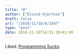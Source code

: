 ```yaml
---
title: "#"
author: ["Eivind Hjertnes"]
draft: false
url: "/2018/11/18/6/1847"
type: "post"
date: 2018-11-18T14:51:20+01:00
---
```


Liked: [Programming
Sucks](https://www.stilldrinking.org/programming-sucks)
